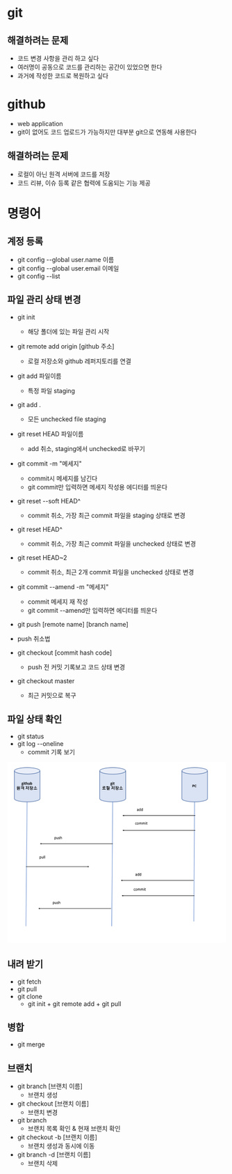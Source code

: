 # git
## 해결하려는 문제
- 코드 변경 사항을 관리 하고 싶다
- 여러명이 공동으로 코드를 관리하는 공간이 있었으면 한다
- 과거에 작성한 코드로 복원하고 싶다

# github
- web application
- git이 없어도 코드 업로드가 가능하지만 대부분 git으로 연동해 사용한다
## 해결하려는 문제
- 로컬이 아닌 원격 서버에 코드를 저장
- 코드 리뷰, 이슈 등록 같은 협력에 도움되는 기능 제공

# 명령어
## 계정 등록
- git config --global user.name 이름
- git config --global user.email 이메일
- git config --list

## 파일 관리 상태 변경
- git init
  - 해당 폴더에 있는 파일 관리 시작
- git remote add origin [github 주소]
  - 로컬 저장소와 github 레퍼지토리를 연결
- git add 파일이름
  - 특정 파일 staging
- git add .
  - 모든 unchecked file staging
- git reset HEAD 파일이름
  - add 취소, staging에서 unchecked로 바꾸기 
- git commit -m "메세지"
  - commit시 메세지를 남긴다 
  - git commit만 입력하면 메세지 작성용 에디터를 띄운다
- git reset --soft HEAD^
  - commit 취소, 가장 최근 commit 파일을 staging 상태로 변경 
- git reset HEAD^
  - commit 취소, 가장 최근 commit 파일을 unchecked 상태로 변경
- git reset HEAD~2
  - commit 취소, 최근 2개 commit 파일을 unchecked 상태로 변경
- git commit --amend -m "메세지"
  - commit 메세지 재 작성
  - git commit --amend만 입력하면 에디터를 띄운다
- git push [remote name] [branch name]
- push 취소법

- git checkout [commit hash code]
  - push 전 커밋 기록보고 코드 상태 변경
- git checkout master
  - 최근 커밋으로 복구

## 파일 상태 확인
- git status
- git log --oneline
  - commit 기록 보기

![](./image/git.PNG)

## 내려 받기
- git fetch
- git pull
- git clone
  - git init + git remote add + git pull

## 병합
- git merge


## 브랜치
- git branch [브랜치 이름]
  - 브랜치 생성
- git checkout [브랜치 이름]
  - 브랜치 변경
- git branch
  - 브랜치 목록 확인 & 현재 브랜치 확인
- git checkout -b [브랜치 이름]
  - 브랜치 생성과 동시에 이동
- git branch -d [브랜치 이름]
  - 브랜치 삭제
